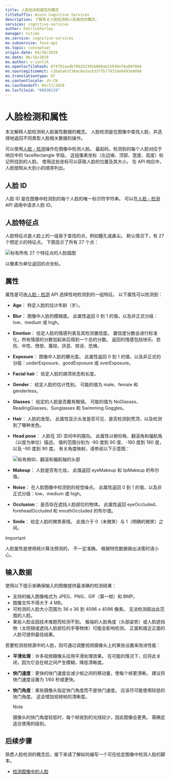 ```yaml
---
title: 人脸检测和属性的概念
titleSuffix: Azure Cognitive Services
description: 了解有关人脸检测和人脸属性的概念。
services: cognitive-services
author: PatrickFarley
manager: nitime
ms.service: cognitive-services
ms.subservice: face-api
ms.topic: conceptual
origin.date: 04/26/2019
ms.date: 06/10/2019
ms.author: v-junlch
ms.openlocfilehash: 6f4791aadbf89262301b808ab15036ef8a80f884
ms.sourcegitcommit: c1ba5a62f30ac0a3acb337fb77431de6493e6096
ms.translationtype: HT
ms.contentlocale: zh-CN
ms.lasthandoff: 04/17/2020
ms.locfileid: "66830119"
---
```

# <a name="face-detection-and-attributes"></a>人脸检测和属性

本文解释人脸检测和人脸属性数据的概念。 人脸检测是在图像中查找人脸，并选择地返回不同类型人脸相关数据的操作。

可以使用[人脸 - 检测](https://dev.cognitive.azure.cn/docs/services/563879b61984550e40cbbe8d/operations/563879b61984550f30395236)操作在图像中检测人脸。 最起码，检测到的每个人脸对应于响应中的 faceRectangle 字段。 这组像素坐标（左边缘、顶部、宽度、高度）标记所找到的人脸。 使用这些坐标可以获取人脸的位置及其大小。 在 API 响应中，人脸按照从大到小的顺序列出。

## <a name="face-id"></a>人脸 ID

人脸 ID 是在图像中检测到的每个人脸的唯一标识符字符串。 可以在[人脸 - 检测](https://dev.cognitive.azure.cn/docs/services/563879b61984550e40cbbe8d/operations/563879b61984550f30395236) API 调用中请求人脸 ID。

## <a name="face-landmarks"></a>人脸特征点

人脸特征点是人脸上的一组易于查找的点，例如瞳孔或鼻尖。 默认情况下，有 27 个预定义的特征点。 下图显示了所有 27 个点：

![标有所有 27 个特征点的人脸插图](../Images/landmarks.1.jpg)

以像素为单位返回的点坐标。

## <a name="attributes"></a>属性

属性是可由[人脸 - 检测](https://dev.cognitive.azure.cn/docs/services/563879b61984550e40cbbe8d/operations/563879b61984550f30395236) API 选择性地检测到的一组特征。 以下属性可以检测到：

* **Age**： 特定人脸的估计年龄（岁）。
* **Blur**： 图像中人脸的模糊度。 此属性返回 0 到 1 的值，以及非正式分级：low、medium 或 high。
* **Emotion**： 给定人脸的情感列表及其检测置信度。 置信度分数会进行标准化，所有情感的分数加起来后得到一个总的分数。 返回的情感包括快乐、悲伤、中性、愤怒、蔑视、厌恶、惊讶、恐惧。
* **Exposure**： 图像中人脸的曝光度。 此属性返回 0 到 1 的值，以及非正式的分级：underExposure、goodExposure 或 overExposure。
* **Facial hair**： 给定人脸的胡须状态和长度。
* **Gender**： 给定人脸的估计性别。 可能的值为 male、female 和 genderless。
* **Glasses**： 给定的人脸是否戴有眼镜。 可能的值为 NoGlasses、ReadingGlasses、Sunglasses 和 Swimming Goggles。
* **Hair**： 人脸的发型。 此属性显示头发是否可见、是否检测到秃顶，以及检测到了哪种发色。
* **Head pose**： 人脸在 3D 空间中的摆向。 此属性以俯仰角、翻滚角和偏航角（以度为单位）描述。 值的范围分别为 -90 度到 90 度、-180 度到 180 度，以及 -90 度到 90 度。 有关角度映射，请参阅以下示意图：

    ![标有俯仰、翻滚和偏航轴的头部](../Images/headpose.1.jpg)
* **Makeup**： 人脸是否有化妆。 此值返回 eyeMakeup 和 lipMakeup 的布尔值。
* **Noise**： 在人脸图像中检测到的视觉噪点。 此属性返回 0 到 1 的值，以及非正式分级：low、medium 或 high。
* **Occlusion**： 是否存在遮挡人脸部位的物体。 此属性返回 eyeOccluded、foreheadOccluded 和 mouthOccluded 的布尔值。
* **Smile**： 给定人脸的微笑表情。 此值介于 0（未微笑）与 1（明确的微笑）之间。

> [!IMPORTANT]
> 人脸属性是使用统计算法预测的， 不一定准确。 根据特性数据做出决策时请小心。

## <a name="input-data"></a>输入数据

使用以下提示来确保输入的图像提供最准确的检测结果：

* 支持的输入图像格式为 JPEG、PNG、GIF（第一帧）和 BMP。
* 图像文件不得大于 4 MB。
* 可检测的人脸大小范围为 36 x 36 到 4096 x 4096 像素。 无法检测超出此范围的人脸。
* 某些人脸会因技术难题而检测不到。 极端的人脸角度（头部姿势）或人脸遮挡物（太阳镜或遮挡人脸部位的手等物体）可能会影响检测。 正面和接近正面的人脸可提供最佳结果。

若要检测视频源中的人脸，则可通过调整视频摄像头上的某些设置来改进性能：

* **平滑处理**：许多视频摄像头应用平滑处理效果。 在可能的情况下，应将此关闭，因为它会在帧之间产生模糊，降低清晰度。
* **快门速度**：更快的快门速度会减少帧之间的移动量，使每个帧更清晰。 建议将快门速度设置为 1/60 秒或更快。
* **快门角度**：某些摄像头指定快门角度而不是快门速度。 应该尽可能使用较低的快门角度。 这会增加视频帧的清晰度。

    >[!NOTE]
    > 摄像头的快门角度较低时，每个帧收到的光线较少，因此图像会更黑。 需确定适合使用的级别。

## <a name="next-steps"></a>后续步骤

熟悉人脸检测的概念后，接下来请了解如何编写一个可在给定图像中检测人脸的脚本。

* [检测图像中的人脸](../Face-API-How-to-Topics/HowtoDetectFacesinImage.md)

<!-- Update_Description: wording update -->